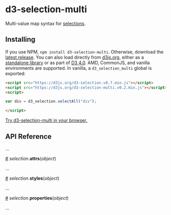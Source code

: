# d3-selection-multi

Multi-value map syntax for [selections](https://github.com/d3/d3-selection).

## Installing

If you use NPM, `npm install d3-selection-multi`. Otherwise, download the [latest release](https://github.com/d3/d3-selection-multi/releases/latest). You can also load directly from [d3js.org](https://d3js.org), either as a [standalone library](https://d3js.org/d3-selection-multi.v0.2.min.js) or as part of [D3 4.0](https://github.com/d3/d3). AMD, CommonJS, and vanilla environments are supported. In vanilla, a `d3_selection_multi` global is exported:

```html
<script src="https://d3js.org/d3-selection.v0.7.min.js"></script>
<script src="https://d3js.org/d3-selection-multi.v0.2.min.js"></script>
<script>

var div = d3_selection.selectAll("div");

</script>
```

[Try d3-selection-multi in your browser.](https://tonicdev.com/npm/d3-selection-multi)

## API Reference

…

<a name="selection_attrs" href="#selection_attrs">#</a> <i>selection</i>.<b>attrs</b>(<i>object</i>)

…

<a name="selection_styles" href="#selection_styles">#</a> <i>selection</i>.<b>styles</b>(<i>object</i>)

…

<a name="selection_properties" href="#selection_properties">#</a> <i>selection</i>.<b>properties</b>(<i>object</i>)

…

